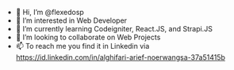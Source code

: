- 👋 Hi, I’m @flexedosp
- 👀 I’m interested in Web Developer
- 🌱 I’m currently learning Codeigniter, React.JS, and Strapi.JS
- 💞️ I’m looking to collaborate on Web Projects
- 📫 To reach me you find it in Linkedin via https://id.linkedin.com/in/alghifari-arief-noerwangsa-37a51415b

<!---
flexedosp/flexedosp is a ✨ special ✨ repository because its `README.md` (this file) appears on your GitHub profile.
You can click the Preview link to take a look at your changes.
--->

